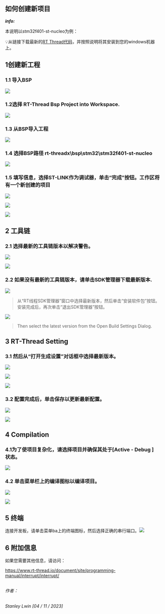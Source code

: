 ## 如何创建新项目

***info:***

本说明以stm32f401-st-nucleo为例：

:bulb:从链接下载最新的[RT Thread代码](https://www.rt-thread.io/studio.html)，并按照说明将其安装到您的windows机器上。 

## 1创建新工程

### 1.1 导入BSP

![](./figures_en/Import_bsp.png)

### 1.2选择 RT-Thread Bsp Project into Workspace.

![](./figures_en/Workspace.png)

### 1.3 从BSP导入工程

![](./figures_en/Import_prj.png)

### 1.4 选择BSP路径 rt-threadx\bsp\stm32\stm32f401-st-nucleo

![](./figures_en/Folder.png)

### 1.5 填写信息，选择ST-LINK作为调试器，单击“完成”按钮。工作区将有一个新创建的项目

![](./figures_en/Info.png)

![](./figures_en/Import.png)

![](./figures_en/Project.png)

## 2 工具链

### 2.1 选择最新的工具链版本以解决警告。

![](./figures_en/BuildSetting.png)

![](./figures_en/GUN_Tools.png)

### 2.2 如果没有最新的工具链版本，请单击SDK管理器下载最新版本.

![](./figures_en/SDK.png)

> 从“RT线程SDK管理器”窗口中选择最新版本，然后单击“安装软件包”按钮。安装完成后，再次单击“退出SDK管理器”按钮。

![](./figures_en/SDK_ver.png)

> Then select the latest version from the Open Build Settings Dialog.

## 3 RT-Thread Setting

### 3.1 然后从“打开生成设置”对话框中选择最新版本。

![](./figures_en/config.png)

![](./figures_en/softpkgs.png)

![](./figures_en/select.png)

### 3.2 配置完成后，单击保存以更新最新配置。

![](./figures_en/save_select.png)

![](./figures_en/saveing.png)

## 4 Compilation

### 4.1为了使项目复杂化，请选择项目并确保其处于[Active - Debug ] 状态。 

![](./figures_en/select_prj.png)

### 4.2 单击菜单栏上的编译图标以编译项目。

![](./figures_en/build.png)

![](./figures_en/build_finish.png)

## 5 终端

连接开发板，请单击菜单ba上的终端图标，然后选择正确的串行端口。![](./figures_en/terminal.png)

## 6 附加信息 

如果您需要其他信息，请访问： 

https://www.rt-thread.io/document/site/programming-manual/interrupt/interrupt/

## 

###### 作者：
###### Stanley Lwin [04 / 11 / 2023]
